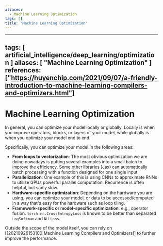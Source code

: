 ```yaml
---
aliases:
  - Machine Learning Optimization
tags: []
title: "Machine Learning Optimization"
---
```


---
tags: [ artificial_intelligence/deep_learning/optimization ]
aliases: [ "Machine Learning Optimization" ]
references: ["https://huyenchip.com/2021/09/07/a-friendly-introduction-to-machine-learning-compilers-and-optimizers.html"]
---

# Machine Learning Optimization

In general, you can optimize your model locally or globally. Locally is when you improve operators, blocks, or layers of your model, while globally is when you optimize your model end to end.

Specifically, you can optimize your model in the following areas:
- **From loops to vectorization**: The most obvious optimization we are doing nowadays is putting several examples into a small batch to improve the efficiency. Some other libraries ([Jax](https://github.com/google/jax)) can automatically batch processing with a function designed for one single input.
- **Parallelization**: One example of this is using CNNs to approximate RNNs to utilize GPUs powerful parallel computation. Recurrence is often helpful, but sadly slow.
- **Hardware-specific optimization**: Depending on the hardware you are using, you can optimize your model, or data to be accessed/computed in a way that's easy for the hardware such as loop tiling.
- **Framework-specific or model-specific optimization**: e.g., operator fusion. `torch.nn.CrossEntropyLoss` is known to be better than separated `LogSoftmax` and `NLLLoss`.

Outside the scope of the model itself, you can rely on [[20210926153100|Machine Learning Compilers and Optimizers]] to further improve the performance.